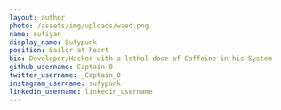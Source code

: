 ```yaml
---
layout: author
photo: /assets/img/uploads/waed.png
name: sufiyan
display_name: Sufypunk
position: Sailor at heart
bio: Developer/Hacker with a lethal dose of Caffeine in his System
github_username: Captain-0
twitter_username: _Captain_0
instagram_username: sufypunk
linkedin_username: linkedin_username
---
```

